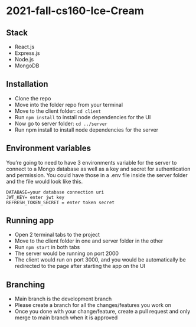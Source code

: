 # 2021-fall-cs160-Ice-Cream

## Stack

- React.js
- Express.js
- Node.js
- MongoDB

## Installation

- Clone the repo
- Move into the folder repo from your terminal
- Move to the client folder: `cd client`
- Run `npm install` to install node dependencies for the UI
- Now go to server folder: `cd ../server`
- Run npm install to install node dependencies for the server

## Environment variables

You’re going to need to have 3 environments variable for the server to connect to a Mongo database as well as a key and secret for authentication and permission. You could have those in a .env file inside the server folder and the file would look like this.

```
DATABASE=your database connection uri
JWT_KEY= enter jwt key
REFRESH_TOKEN_SECRET = enter token secret
```

## Running app

- Open 2 terminal tabs to the project
- Move to the client folder in one and server folder in the other
- Run `npm start` in both tabs
- The server would be running on port 2000
- The client would run on port 3000, and you would be automatically be redirected to the page after starting the app on the UI

## Branching

- Main branch is the development branch
- Please create a branch for all the changes/features you work on
- Once you done with your change/feature, create a pull request and only merge to main branch when it is approved
